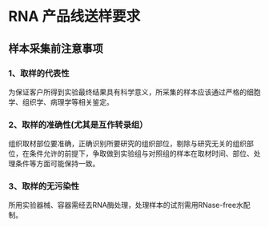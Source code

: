 # RNA 产品线送样要求
## 样本采集前注意事项
### 1、取样的代表性
为保证客户所得到实验最终结果具有科学意义，所采集的样本应该通过严格的细胞学、组织学、病理学等相关鉴定。
### 2、取样的准确性(尤其是互作转录组）
组织取材部位要准确，正确识别所要研究的组织部位，剔除与研究无关的组织部位，在条件允许的前提下，争取做到实验组与对照组的样本在取材时间、部位、处理条件等方面可能保持一致。
### 3、取样的无污染性
所用实验器械、容器需经去RNA酶处理，处理样本的试剂需用RNase-free水配制。
